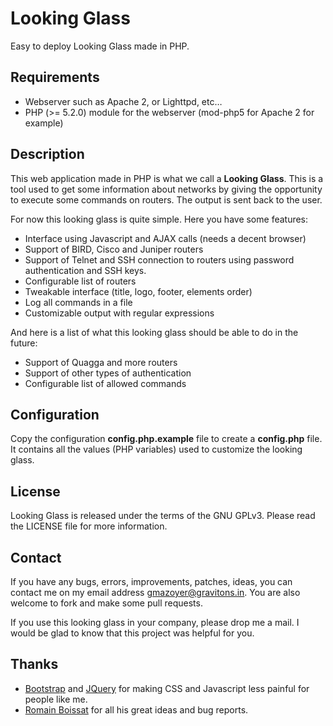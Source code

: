 # Looking Glass

Easy to deploy Looking Glass made in PHP.

## Requirements

  * Webserver such as Apache 2, or Lighttpd, etc…
  * PHP (>= 5.2.0) module for the webserver (mod-php5 for Apache 2 for example)

## Description

This web application made in PHP is what we call a **Looking Glass**. This is a
tool used to get some information about networks by giving the opportunity to
execute some commands on routers. The output is sent back to the user.

For now this looking glass is quite simple. Here you have some features:

  * Interface using Javascript and AJAX calls (needs a decent browser)
  * Support of BIRD, Cisco and Juniper routers
  * Support of Telnet and SSH connection to routers using password
    authentication and SSH keys.
  * Configurable list of routers
  * Tweakable interface (title, logo, footer, elements order)
  * Log all commands in a file
  * Customizable output with regular expressions

And here is a list of what this looking glass should be able to do in the
future:

  * Support of Quagga and more routers
  * Support of other types of authentication
  * Configurable list of allowed commands

## Configuration

Copy the configuration **config.php.example** file to create a **config.php**
file. It contains all the values (PHP variables) used to customize the looking
glass.

## License

Looking Glass is released under the terms of the GNU GPLv3. Please read the
LICENSE file for more information.

## Contact

If you have any bugs, errors, improvements, patches, ideas, you can contact me
on my email address <gmazoyer@gravitons.in>. You are also welcome to fork and
make some pull requests.

If you use this looking glass in your company, please drop me a mail. I would
be glad to know that this project was helpful for you.

## Thanks

  * [Bootstrap](http://getbootstrap.com/) and [JQuery](http://jquery.com/) for
    making CSS and Javascript less painful for people like me.
  * [Romain Boissat](https://chroot-me.in/) for all his great ideas and bug reports.
